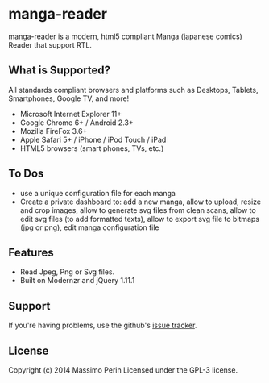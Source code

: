 # manga-reader

manga-reader is a modern, html5 compliant Manga (japanese comics) Reader that support RTL.

## What is Supported?

All standards compliant browsers and platforms such as Desktops, Tablets, Smartphones, Google TV, and more!

* Microsoft Internet Explorer 11+ 
* Google Chrome 6+ / Android 2.3+
* Mozilla FireFox 3.6+
* Apple Safari 5+ / iPhone / iPod Touch / iPad
* HTML5 browsers (smart phones, TVs, etc.)

## To Dos

* use a unique configuration file for each manga
* Create a private dashboard to: add a new manga, allow to upload, resize and crop images, allow to generate svg files from clean scans, allow to edit svg files (to add formatted texts), allow to export svg file to bitmaps (jpg or png), edit manga configuration file

## Features

* Read Jpeg, Png or Svg files.
* Built on Modernzr and jQuery 1.11.1

## Support

If you're having problems, use the github's <a href="https://github.com/mperin/manga-reader/issues">issue tracker</a>.

## License

Copyright (c) 2014 Massimo Perin 
Licensed under the GPL-3 license.
